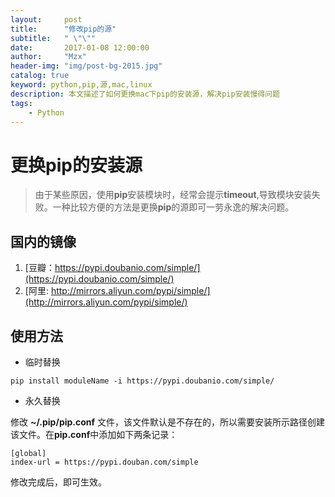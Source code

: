 ```yaml
---
layout:     post
title:      "修改pip的源"
subtitle:   " \"\""
date:       2017-01-08 12:00:00
author:     "Mzx"
header-img: "img/post-bg-2015.jpg"
catalog: true
keyword: python,pip,源,mac,linux
description: 本文描述了如何更换mac下pip的安装源，解决pip安装慢得问题
tags:
    - Python
---
```



# 更换**pip**的安装源  

> 由于某些原因，使用**pip**安装模块时，经常会提示**timeout**,导致模块安装失败。一种比较方便的方法是更换**pip**的源即可一劳永逸的解决问题。  

## 国内的镜像  

1. [豆瓣：https://pypi.doubanio.com/simple/](https://pypi.doubanio.com/simple/)
2. [阿里: http://mirrors.aliyun.com/pypi/simple/](http://mirrors.aliyun.com/pypi/simple/)

## 使用方法

* 临时替换

```pip install moduleName -i https://pypi.doubanio.com/simple/```

* 永久替换  

修改 **~/.pip/pip.conf** 文件，该文件默认是不存在的，所以需要安装所示路径创建该文件。在**pip.conf**中添加如下两条记录：

```
[global]
index-url = https://pypi.douban.com/simple
```  

修改完成后，即可生效。
